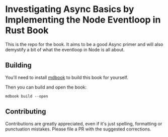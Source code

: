 # Investigating Async Basics by Implementing the Node Eventloop in Rust Book

This is the repo for the book. It aims to be a good Async primer and will also demystify a bit of what the eventloop in Node is all about.

## Building
You'll need to install [mdbook](https://github.com/rust-lang-nursery/mdBook) to build this book for yourself. 

Then you can build and open the book:
``` 
mdbook build --open
```

## Contributing
Contributions are greatly appreciated, even if it's just spelling, formatting or punctuation mistakes. Please file a PR with the suggested corrections.